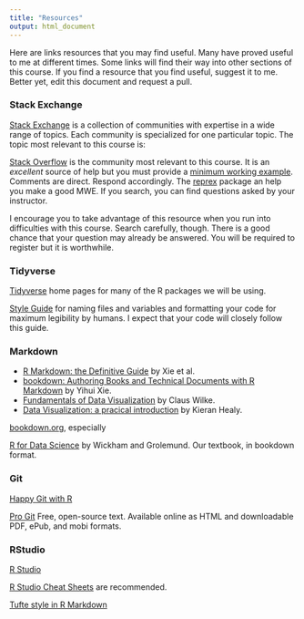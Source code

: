 ```yaml
---
title: "Resources"
output: html_document
---
```


Here are links resources that you may find useful. Many have proved useful to me at different times. Some links will find their way into other sections of this course. If you find a resource that you find useful, suggest it to me. Better yet, edit this document and request a pull.

### Stack Exchange

[Stack Exchange](https://stackexchange.com) is a collection of communities with expertise in a wide range of topics. Each community is specialized for one particular topic. The topic most relevant to this course is:

[Stack Overflow](https://stackoverflow.com) is the community most relevant to this course. It is an *excellent* source of help but you must provide a [minimum working example](https://stackoverflow.com/help/mcve). Comments are direct. Respond accordingly. The [reprex](https://www.tidyverse.org/help/) package an help you make a good MWE. If you search, you can find questions asked by your instructor.

I encourage you to take advantage of this resource when you run into difficulties with this course. Search carefully, though. There is a good chance that your question may already be answered. You will be required to register but it is worthwhile.


### Tidyverse

[Tidyverse](https://www.tidyverse.org) home pages for many of the R packages we will be using.

[Style Guide](http://style.tidyverse.org) for naming files and variables and formatting your code for maximum legibility by humans. I expect that your code will closely follow this guide.

### Markdown

- [R Markdown: the Definitive Guide](https://bookdown.org/yihui/rmarkdown/) by Xie et al.
- [bookdown: Authoring Books and Technical Documents with R Markdown](https://bookdown.org/yihui/bookdown/) by Yihui Xie.
- [Fundamentals of Data Visualization](https://serialmentor.com/dataviz/) by Claus Wilke.
- [Data Visualization: a pracical introduction](https://socviz.co) by Kieran Healy.

[bookdown.org](https://bookdown.org), especially


[R for Data Science](https://r4ds.had.co.nz) by Wickham and Grolemund. Our textbook, in bookdown format.

### Git

[Happy Git with R](http://happygitwithr.com)

[Pro Git](https://git-scm.com/book/en/v2) Free, open-source text. Available online as HTML and downloadable PDF, ePub, and mobi formats.

### RStudio

[R Studio](https://www.rstudio.com)

[R Studio Cheat Sheets](https://www.rstudio.com/resources/cheatsheets/) are recommended.

[Tufte style in R Markdown](http://rstudio.github.io/tufte/)


